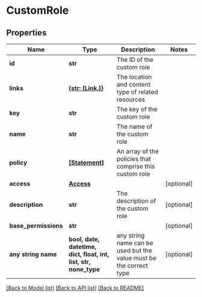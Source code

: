 # CustomRole


## Properties
Name | Type | Description | Notes
------------ | ------------- | ------------- | -------------
**id** | **str** | The ID of the custom role | 
**links** | [**{str: (Link,)}**](Link.md) | The location and content type of related resources | 
**key** | **str** | The key of the custom role | 
**name** | **str** | The name of the custom role | 
**policy** | [**[Statement]**](Statement.md) | An array of the policies that comprise this custom role | 
**access** | [**Access**](Access.md) |  | [optional] 
**description** | **str** | The description of the custom role | [optional] 
**base_permissions** | **str** |  | [optional] 
**any string name** | **bool, date, datetime, dict, float, int, list, str, none_type** | any string name can be used but the value must be the correct type | [optional]

[[Back to Model list]](../README.md#documentation-for-models) [[Back to API list]](../README.md#documentation-for-api-endpoints) [[Back to README]](../README.md)


